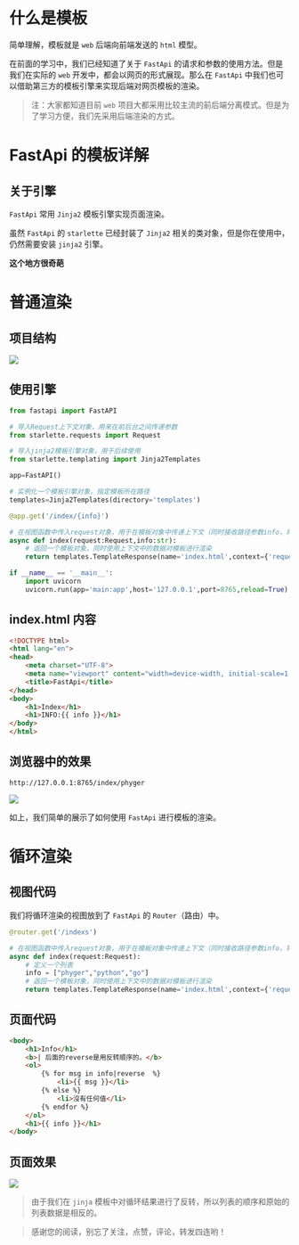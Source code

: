 # 什么是模板

简单理解，模板就是 `web` 后端向前端发送的 `html` 模型。

在前面的学习中，我们已经知道了关于 `FastApi` 的请求和参数的使用方法。但是我们在实际的 `web` 开发中，都会以网页的形式展现。那么在 `FastApi` 中我们也可以借助第三方的模板引擎来实现后端对网页模板的渲染。

> 注：大家都知道目前 `web` 项目大都采用比较主流的前后端分离模式。但是为了学习方便，我们先采用后端渲染的方式。

# FastApi 的模板详解

## 关于引擎

`FastApi` 常用 `Jinja2` 模板引擎实现页面渲染。

虽然 `FastApi` 的 `starlette` 已经封装了 `Jinja2` 相关的类对象，但是你在使用中，仍然需要安装 `jinja2` 引擎。

**这个地方很奇葩**

# 普通渲染

## 项目结构

![](https://gitee.com/phygerr/picture/raw/master/2021-2-3/1612356627423-image.png)

## 使用引擎

```python
from fastapi import FastAPI

# 导入Request上下文对象，用来在前后台之间传递参数
from starlette.requests import Request

# 导入jinja2模板引擎对象，用于后续使用
from starlette.templating import Jinja2Templates

app=FastAPI()

# 实例化一个模板引擎对象，指定模板所在路径
templates=Jinja2Templates(directory='templates')

@app.get('/index/{info}')

# 在视图函数中传入request对象，用于在模板对象中传递上下文（同时接收路径参数info，将其传递到上下文中）
async def index(request:Request,info:str):
    # 返回一个模板对象，同时使用上下文中的数据对模板进行渲染
    return templates.TemplateResponse(name='index.html',context={'request':request,'info':info})

if __name__ == '__main__':
    import uvicorn
    uvicorn.run(app='main:app',host='127.0.0.1',port=8765,reload=True)
```

## index.html 内容

```html
<!DOCTYPE html>
<html lang="en">
<head>
    <meta charset="UTF-8">
    <meta name="viewport" content="width=device-width, initial-scale=1.0">
    <title>FastApi</title>
</head>
<body>
    <h1>Index</h1>
    <h1>INFO:{{ info }}</h1>
</body>
</html>
```

## 浏览器中的效果

`http://127.0.0.1:8765/index/phyger`

![](https://gitee.com/phygerr/picture/raw/master/2021-2-3/1612356793798-image.png)

如上，我们简单的展示了如何使用 `FastApi` 进行模板的渲染。

# 循环渲染

## 视图代码

我们将循环渲染的视图放到了 `FastApi` 的 `Router`（路由）中。

```python
@router.get('/indexs')

# 在视图函数中传入request对象，用于在模板对象中传递上下文（同时接收路径参数info，将其传递到上下文中）
async def index(request:Request):
    # 定义一个列表
    info = ["phyger","python","go"]
    # 返回一个模板对象，同时使用上下文中的数据对模板进行渲染
    return templates.TemplateResponse(name='index.html',context={'request':request,'info':info})
```

## 页面代码

```html
<body>
    <h1>Info</h1>
    <b>| 后面的reverse是用反转顺序的。</b>
    <ol>
        {% for msg in info|reverse  %}
            <li>{{ msg }}</li>
        {% else %}
            <li>沒有任何值</li>
        {% endfor %}
    </ol>
    <h1>{{ info }}</h1>
</body>
```

## 页面效果

![](https://gitee.com/phygerr/picture/raw/master/2021-8-11/1628662271653-image.png)

> 由于我们在 `jinja` 模板中对循环结果进行了反转，所以列表的顺序和原始的列表数据是相反的。

> 感谢您的阅读，别忘了关注，点赞，评论，转发四连哟！